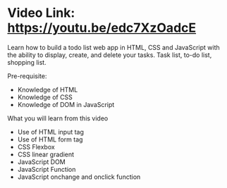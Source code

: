 # Video Link: https://youtu.be/edc7XzOadcE

Learn how to build a todo list web app in HTML, CSS and JavaScript with the ability to display, create, and delete your tasks. Task list, to-do list, shopping list.

Pre-requisite:
- Knowledge of HTML
- Knowledge of CSS
- Knowledge of DOM in JavaScript

What you will learn from this video
- Use of HTML input tag
- Use of HTML form tag
- CSS Flexbox
- CSS linear gradient
- JavaScript DOM
- JavaScript Function
- JavaScript onchange and onclick function
